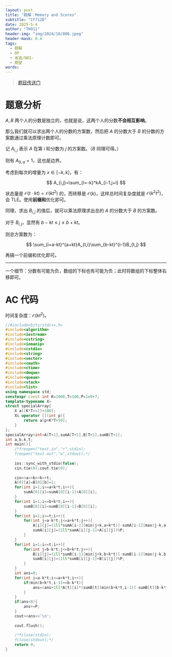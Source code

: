 ```yaml
---
layout: post
title: "题解：Memory and Scores"
subtitle: "CF712D"
date: 2025-5-4
author: "TH911"
header-img: "img/2024/10/006.jpeg"
header-mask: 0.4
tags:
  - 题解
  - DP
  - 省选/NOI−
  - 期望
words:
---
```


> [题目传送门](https://www.luogu.com.cn/problem/CF712D)

# 题意分析

$A,B$ 两个人的分数是独立的，也就是说，这两个人的分数**不会相互影响**。

那么我们就可以求出两个人的分数的方案数，然后把 $A$ 的分数大于 $B$ 的分数的方案数通过乘法原理计数即可。

记 $A_{i,j}$ 表示 $A$ 在第 $i$ 轮分数为 $j$ 的方案数。（$B$ 同理可得。）

则有 $A_{0,a}=1$，这也是边界。

考虑到每次的增量为 $x\in[-k,k]$，有：

$$
A_{i,j}=\sum_{l=-k}^kA_{i-1,j+l}
$$

状态量是 $\mathcal O(t\cdot kt)=\mathcal O\left(kt^2\right)$ 的，而转移是 $\mathcal O(k)$，这样总时间复杂度就是 $\mathcal O\left(k^2t^2\right)$，会 $\text{TLE}$。使用**前缀和**优化即可。

同理，求出 $B_{i,j}$ 的值后，就可以乘法原理求出总的 $A$ 的分数大于 $B$ 的方案数。

对于 $B_{i,j}$，显然有 $b-kt\leq j\leq b+kt$。

则总方案数为：

$$
\sum_{i=a-kt}^{a+kt}A_{t,i}\sum_{b-kt}^{i-1}B_{t,j}
$$

再搞一个前缀和优化即可。

***

一个细节：分数有可能为负，数组的下标也有可能为负；此时将数组的下标整体右移即可。

# AC 代码

时间复杂度：$\mathcal O\left(kt^2\right)$。

```cpp
//#include<bits/stdc++.h>
#include<algorithm>
#include<iostream>
#include<cstring>
#include<iomanip>
#include<cstdio>
#include<string>
#include<vector>
#include<cmath>
#include<ctime>
#include<deque>
#include<queue>
#include<stack>
#include<list>
using namespace std;
constexpr const int K=1000,T=100,P=1e9+7;
template<typename X>
struct specialArray{
	X a[(K*T<<1)+100];
	X& operator [](int p){
		return a[p+K*T+50];
	}
};
specialArray<int>A[T+1],sumA[T+1],B[T+1],sumB[T+1];
int a,b,k,t;
int main(){
	/*freopen("test.in","r",stdin);
	freopen("test.out","w",stdout);*/
	
	ios::sync_with_stdio(false);
	cin.tie(0);cout.tie(0);
	
	cin>>a>>b>>k>>t;
	A[0][a]=B[0][b]=1;
	for(int i=1;i<=a+k*t;i++){
		sumA[0][i]=sumA[0][i-1]+A[0][i];
	}
	for(int i=1;i<=b+k*t;i++){
		sumB[0][i]=sumB[0][i-1]+B[0][i];
	}
	for(int i=1;i<=t;i++){
		for(int j=a-k*t;j<=a+k*t;j++){
			A[i][j]=(1ll*sumA[i-1][min(j+k,a+k*t)]-sumA[i-1][max(j-k,a-k*t)-1])%P;
			sumA[i][j]=(1ll*sumA[i][j-1]+A[i][j])%P;
		}
	}
	for(int i=1;i<=t;i++){
		for(int j=b-k*t;j<=b+k*t;j++){
			B[i][j]=(1ll*sumB[i-1][min(j+k,b+k*t)]-sumB[i-1][max(j-k,b-k*t)-1])%P;
			sumB[i][j]=(1ll*sumB[i][j-1]+B[i][j])%P;
		}
	}
	int ans=0;
	for(int i=a-k*t;i<=a+k*t;i++){
		if(min(b+k*t,i-1)>=b-k*t){
			ans=(ans+1ll*A[t][i]*(sumB[t][min(b+k*t,i-1)]-sumB[t][b-k*t-1])%P)%P;
		}
	}
	if(ans<0){
		ans+=P;
	}
	cout<<ans<<'\n';
	
	cout.flush();
	
	/*fclose(stdin);
	fclose(stdout);*/
	return 0;
}
```

